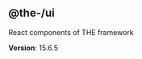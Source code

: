 <!--- Code generated by @the-/script-doc. DO NOT EDIT. -->

<a name="module_@the-/ui"></a>

## @the-/ui
React components of THE framework

**Version**: 15.6.5  
